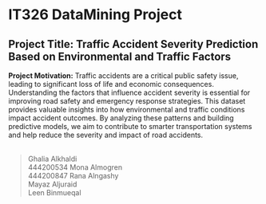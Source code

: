 # IT326 DataMining Project 
## Project Title: Traffic Accident Severity Prediction Based on Environmental and Traffic Factors
**Project Motivation:** Traffic accidents are a critical public safety issue, leading to significant loss of life and economic consequences. 
Understanding the factors that influence accident severity is essential for improving road safety and emergency response strategies. 
This dataset provides valuable insights into how environmental and traffic conditions impact accident outcomes. 
By analyzing these patterns and building predictive models, we aim to contribute to smarter transportation systems and help reduce the severity and impact of road accidents.
<br>
<br>
> Ghalia Alkhaldi <br> 444200534
> Mona Almogren <br> 444200847
> Rana Alngashy <br>
> Mayaz Aljuraid <br>
> Leen Binmueqal <br>
